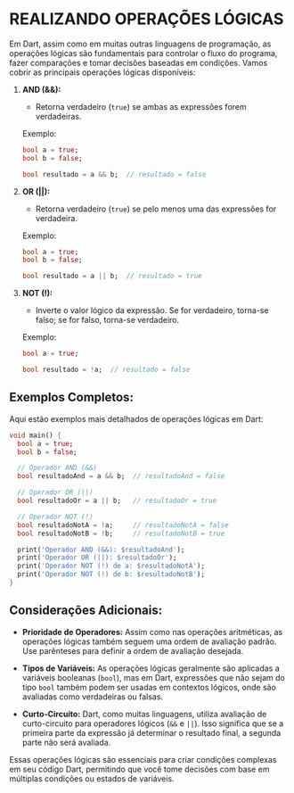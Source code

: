 # REALIZANDO OPERAÇÕES LÓGICAS
Em Dart, assim como em muitas outras linguagens de programação, as operações lógicas são fundamentais para controlar o fluxo do programa, fazer comparações e tomar decisões baseadas em condições. Vamos cobrir as principais operações lógicas disponíveis:

1. **AND (&&):**
   - Retorna verdadeiro (`true`) se ambas as expressões forem verdadeiras.

   Exemplo:
   ```dart
   bool a = true;
   bool b = false;

   bool resultado = a && b;  // resultado = false
   ```

2. **OR (||):**
   - Retorna verdadeiro (`true`) se pelo menos uma das expressões for verdadeira.

   Exemplo:
   ```dart
   bool a = true;
   bool b = false;

   bool resultado = a || b;  // resultado = true
   ```

3. **NOT (!):**
   - Inverte o valor lógico da expressão. Se for verdadeiro, torna-se falso; se for falso, torna-se verdadeiro.

   Exemplo:
   ```dart
   bool a = true;

   bool resultado = !a;  // resultado = false
   ```

## Exemplos Completos:
Aqui estão exemplos mais detalhados de operações lógicas em Dart:

```dart
void main() {
  bool a = true;
  bool b = false;

  // Operador AND (&&)
  bool resultadoAnd = a && b;  // resultadoAnd = false

  // Operador OR (||)
  bool resultadoOr = a || b;   // resultadoOr = true

  // Operador NOT (!)
  bool resultadoNotA = !a;     // resultadoNotA = false
  bool resultadoNotB = !b;     // resultadoNotB = true

  print('Operador AND (&&): $resultadoAnd');
  print('Operador OR (||): $resultadoOr');
  print('Operador NOT (!) de a: $resultadoNotA');
  print('Operador NOT (!) de b: $resultadoNotB');
}
```

## Considerações Adicionais:
- **Prioridade de Operadores:** Assim como nas operações aritméticas, as operações lógicas também seguem uma ordem de avaliação padrão. Use parênteses para definir a ordem de avaliação desejada.

- **Tipos de Variáveis:** As operações lógicas geralmente são aplicadas a variáveis booleanas (`bool`), mas em Dart, expressões que não sejam do tipo `bool` também podem ser usadas em contextos lógicos, onde são avaliadas como verdadeiras ou falsas.

- **Curto-Circuito:** Dart, como muitas linguagens, utiliza avaliação de curto-circuito para operadores lógicos (`&&` e `||`). Isso significa que se a primeira parte da expressão já determinar o resultado final, a segunda parte não será avaliada.

Essas operações lógicas são essenciais para criar condições complexas em seu código Dart, permitindo que você tome decisões com base em múltiplas condições ou estados de variáveis.